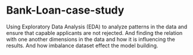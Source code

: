 # Bank-Loan-case-study
Using Exploratory Data Analysis (EDA) to analyze patterns in the data and ensure that capable applicants are not rejected. And finding the relation with one another dimensions in the data and how it is influencing the results. And how imbalance dataset effect the model building.
